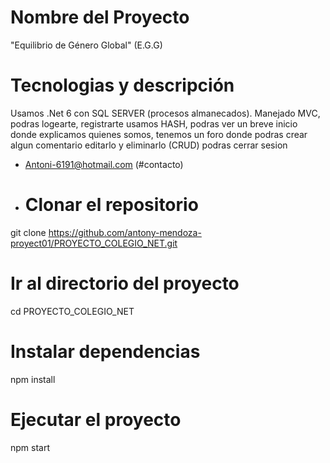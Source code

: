# Nombre del Proyecto
"Equilibrio de Género Global" (E.G.G) 

# Tecnologias y descripción
Usamos .Net 6 con SQL SERVER (procesos almanecados). Manejado MVC, podras logearte, registrarte usamos HASH, podras ver un breve inicio donde explicamos quienes somos, 
tenemos un foro donde podras crear algun comentario editarlo y eliminarlo (CRUD) podras cerrar sesion 

- Antoni-6191@hotmail.com (#contacto)

- # Clonar el repositorio
git clone https://github.com/antony-mendoza-proyect01/PROYECTO_COLEGIO_NET.git

# Ir al directorio del proyecto
cd PROYECTO_COLEGIO_NET

# Instalar dependencias
npm install

# Ejecutar el proyecto
npm start
